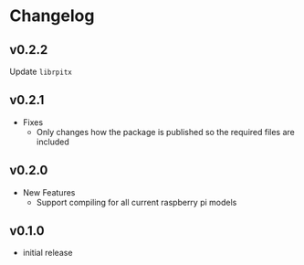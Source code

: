 # Changelog

## v0.2.2

Update `librpitx`

## v0.2.1

* Fixes
  * Only changes how the package is published so the required files are included

## v0.2.0

* New Features
  * Support compiling for all current raspberry pi models

## v0.1.0

* initial release
